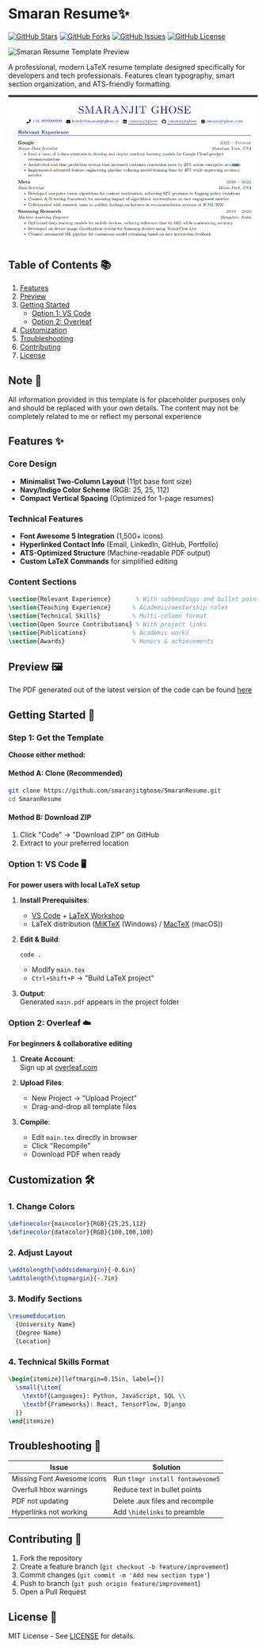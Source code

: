 # Smaran Resume✨

[![GitHub Stars](https://img.shields.io/github/stars/smaranjitghose/SmaranResume?style=social)](https://github.com/smaranjitghose/SmaranResume/stargazers)
[![GitHub Forks](https://img.shields.io/github/forks/smaranjitghose/SmaranResume?style=social)](https://github.com/smaranjitghose/SmaranResume/network/members)
[![GitHub Issues](https://img.shields.io/github/issues/smaranjitghose/SmaranResume)](https://github.com/smaranjitghose/SmaranResume/issues)
[![GitHub License](https://img.shields.io/github/license/smaranjitghose/SmaranResume)](https://github.com/smaranjitghose/SmaranResume/blob/main/LICENSE)

![Smaran Resume Template Preview](./assets/resume_preview_v001.png)

A professional, modern LaTeX resume template designed specifically for developers and tech professionals. Features clean typography, smart section organization, and ATS-friendly formatting.

![v0.0.1-1](./output/output_v001_1.png)

## Table of Contents 📚

1. [Features](#features)
2. [Preview](#preview)
3. [Getting Started](#getting-started)
   - [Option 1: VS Code](#option-1-vs-code)
   - [Option 2: Overleaf](#option-2-overleaf)
4. [Customization](#customization)
5. [Troubleshooting](#troubleshooting)
6. [Contributing](#contributing)
7. [License](#license)


## Note 📝

All information provided in this template is for placeholder purposes only and should be replaced with your own details. The content may not be completely related to me or reflect my personal experience

## Features ✨

### Core Design
- **Minimalist Two-Column Layout** (11pt base font size)
- **Navy/Indigo Color Scheme** (RGB: 25, 25, 112)
- **Compact Vertical Spacing** (Optimized for 1-page resumes)

### Technical Features
- **Font Awesome 5 Integration** (1,500+ icons)
- **Hyperlinked Contact Info** (Email, LinkedIn, GitHub, Portfolio)
- **ATS-Optimized Structure** (Machine-readable PDF output)
- **Custom LaTeX Commands** for simplified editing

### Content Sections
```latex
\section{Relevant Experience}       % With subheadings and bullet points
\section{Teaching Experience}      % Academic/mentorship roles
\section{Technical Skills}         % Multi-column format
\section{Open Source Contributions} % With project links
\section{Publications}             % Academic works
\section{Awards}                   % Honors & achievements
```

## Preview 🖼️
The PDF generated out of the latest version of the code can be found [here](./output/Smaran_Resume.pdf)

## Getting Started 🚀

### Step 1: Get the Template
**Choose either method:**

#### Method A: Clone (Recommended)
```bash
git clone https://github.com/smaranjitghose/SmaranResume.git
cd SmaranResume
```

#### Method B: Download ZIP
1. Click "Code" → "Download ZIP" on GitHub  
2. Extract to your preferred location

### Option 1: VS Code 🖥️  
**For power users with local LaTeX setup**

1. **Install Prerequisites**:
   - [VS Code](https://code.visualstudio.com/) + [LaTeX Workshop](https://marketplace.visualstudio.com/items?itemName=JamesYu.latex-workshop)
   - LaTeX distribution ([MiKTeX](https://miktex.org/) (Windows) / [MacTeX](https://www.tug.org/mactex/) (macOS))

2. **Edit & Build**:
   ```bash
   code .
   ```
   - Modify `main.tex`
   - `Ctrl+Shift+P` → "Build LaTeX project"

3. **Output**:  
   Generated `main.pdf` appears in the project folder

### Option 2: Overleaf ☁️  
**For beginners & collaborative editing**

1. **Create Account**:  
   Sign up at [overleaf.com](https://www.overleaf.com)

2. **Upload Files**:
   - New Project → "Upload Project"  
   - Drag-and-drop all template files

3. **Compile**:
   - Edit `main.tex` directly in browser  
   - Click "Recompile"  
   - Download PDF when ready

## Customization 🛠️

### 1. Change Colors
```latex
\definecolor{maincolor}{RGB}{25,25,112}
\definecolor{datecolor}{RGB}{100,100,100}
```

### 2. Adjust Layout
```latex
\addtolength{\oddsidemargin}{-0.6in}
\addtolength{\topmargin}{-.7in}
```

### 3. Modify Sections
```latex
\resumeEducation
  {University Name}
  {Degree Name}
  {Location}
```

### 4. Technical Skills Format
```latex
\begin{itemize}[leftmargin=0.15in, label={}]
  \small{\item{
    \textbf{Languages}: Python, JavaScript, SQL \\
    \textbf{Frameworks}: React, TensorFlow, Django
  }}
\end{itemize}
```

## Troubleshooting 🐛

| Issue | Solution |
|-------|----------|
| Missing Font Awesome icons | Run `tlmgr install fontawesome5` |
| Overfull hbox warnings | Reduce text in bullet points |
| PDF not updating | Delete .aux files and recompile |
| Hyperlinks not working | Add `\hidelinks` to preamble |

## Contributing 🤝

1. Fork the repository  
2. Create a feature branch (`git checkout -b feature/improvement`)  
3. Commit changes (`git commit -m 'Add new section type'`)  
4. Push to branch (`git push origin feature/improvement`)  
5. Open a Pull Request

## License 📄
MIT License - See [LICENSE](LICENSE) for details.
